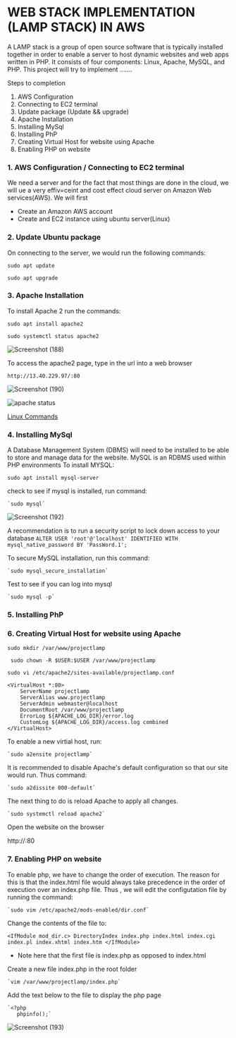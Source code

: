 # WEB STACK IMPLEMENTATION (LAMP STACK) IN AWS
A LAMP stack is a group of open source software that is typically installed together in order to enable a server to host dynamic websites and web apps written in PHP. It consists of four components: Linux, Apache, MySQL, and PHP.
This project will try to implement .......

Steps to completion
1.	AWS Configuration
2.	Connecting to EC2 terminal
3.	Update package (Update && upgrade)
4.	Apache Installation
5.	Installing MySql
6.	Installing PhP
7.	Creating Virtual  Host for website using Apache
8.	Enabling PHP on website 

### 1. AWS Configuration / 	Connecting to EC2 terminal
We need a server and for the fact that most things are done in the cloud, we will ue a very effiv=ceint and cost effect cloud server on Amazon Web services(AWS). We will first 
- Create an Amazon AWS account
- Create and EC2 instance using ubuntu server(Linux)
### 2. Update Ubuntu package
On connecting to the server, we would run the following commands:

 `sudo apt update`
 
 `sudo apt upgrade`

### 3. Apache Installation
To install Apache 2 run the commands:

   `sudo apt install apache2`

   `sudo systemctl status apache2`

![Screenshot (188)](https://github.com/ettebaDwop/project-1/assets/7973831/c646288d-8091-4816-87ee-97eb89f72309)

To access the apache2 page, type in the url into a web browser

   `http://13.40.229.97/:80`

![Screenshot (190)](https://github.com/ettebaDwop/project-1/assets/7973831/482681de-7f2c-481f-9fda-0306be04e6bc)


![ apache status](./image/apache-status.png)

[Linux Commands](https://www.hostinger.co.uk/tutorials/linux-commands)

### 4. Installing MySql
A Database Management System (DBMS) will need to be installed to be able to store and manage data for the website. MySQL is an RDBMS used within PHP environments
To install MYSQL:

   `sudo apt install mysql-server`

 check to see if mysql is installed, run command:
 
    `sudo mysql`

 ![Screenshot (192)](https://github.com/ettebaDwop/project-1/assets/7973831/e607519c-07c0-4c8e-a635-d37dd909643a)

A recommendation is to run a security script to lock down access to your database
    `ALTER USER 'root'@'localhost' IDENTIFIED WITH mysql_native_password BY 'PassWord.1';`

To secure MySQL installation, run this command:

    `sudo mysql_secure_installation`
    
Test to see if you can log into mysql

    `sudo mysql -p`

### 5. Installing PhP

### 6. Creating Virtual  Host for website using Apache
`sudo mkdir /var/www/projectlamp`

` sudo chown -R $USER:$USER /var/www/projectlamp`

`sudo vi /etc/apache2/sites-available/projectlamp.conf`

```
<VirtualHost *:80>
    ServerName projectlamp
    ServerAlias www.projectlamp
    ServerAdmin webmaster@localhost
    DocumentRoot /var/www/projectlamp
    ErrorLog ${APACHE_LOG_DIR}/error.log
    CustomLog ${APACHE_LOG_DIR}/access.log combined
</VirtualHost>
```
To enable a new virtial host, run:

    `sudo a2ensite projectlamp`
    
It is recommended to disable Apache's default configuration so that our site would run. Thus command:

    `sudo a2dissite 000-default`
    
The next thing to do is reload Apache to apply all changes.

    `sudo systemctl reload apache2`
    
Open the website on the browser

http://<Public-IP-Address>:80
 
 
 
    
### 7. Enabling PHP on website 
To enable php, we have to change the order of execution. The reason for this is that the index.html file would always take precedence in the order of execution over an index.php file. Thus , we will edit the configutation file by running the command:

    `sudo vim /etc/apache2/mods-enabled/dir.conf`
    
Change the contents of the file to:

`<IfModule mod_dir.c>
        DirectoryIndex index.php index.html index.cgi index.pl index.xhtml index.htm
 </IfModule>`
 
* Note here that the first file is index.php as opposed to index.html

Create a new file index.php in the root folder

    `vim /var/www/projectlamp/index.php`

Add the text below to the file to display the php page 

    `<?php 
       phpinfo();`

![Screenshot (193)](https://github.com/ettebaDwop/project-1/assets/7973831/d12e9f0a-c890-403a-958c-6a4f7ba40889)

